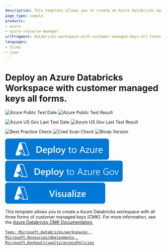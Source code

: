 ```yaml
---
description: This template allows you to create an Azure Databricks workspace with managed services and CMK.
page_type: sample
products:
- azure
- azure-resource-manager
urlFragment: databricks-workspace-with-customer-managed-keys-all-forms
languages:
- bicep
- json
---
```

# Deploy an Azure Databricks Workspace with customer managed keys all forms.

![Azure Public Test Date](https://azurequickstartsservice.blob.core.windows.net/badges/quickstarts/microsoft.databricks/databricks-workspace-with-customer-managed-keys-all-forms/PublicLastTestDate.svg)
![Azure Public Test Result](https://azurequickstartsservice.blob.core.windows.net/badges/quickstarts/microsoft.databricks/databricks-workspace-with-customer-managed-keys-all-forms/PublicDeployment.svg)

![Azure US Gov Last Test Date](https://azurequickstartsservice.blob.core.windows.net/badges/quickstarts/microsoft.databricks/databricks-workspace-with-customer-managed-keys-all-forms/FairfaxLastTestDate.svg)
![Azure US Gov Last Test Result](https://azurequickstartsservice.blob.core.windows.net/badges/quickstarts/microsoft.databricks/databricks-workspace-with-customer-managed-keys-all-forms/FairfaxDeployment.svg)

![Best Practice Check](https://azurequickstartsservice.blob.core.windows.net/badges/quickstarts/microsoft.databricks/databricks-workspace-with-customer-managed-keys-all-forms/BestPracticeResult.svg)
![Cred Scan Check](https://azurequickstartsservice.blob.core.windows.net/badges/quickstarts/microsoft.databricks/databricks-workspace-with-customer-managed-keys-all-forms/CredScanResult.svg)
![Bicep Version](https://azurequickstartsservice.blob.core.windows.net/badges/quickstarts/microsoft.databricks/databricks-workspace-with-customer-managed-keys-all-forms/BicepVersion.svg)

[![Deploy To Azure](https://raw.githubusercontent.com/Azure/azure-quickstart-templates/master/1-CONTRIBUTION-GUIDE/images/deploytoazure.svg?sanitize=true)](https://portal.azure.com/#create/Microsoft.Template/uri/https%3A%2F%2Fraw.githubusercontent.com%2FAzure%2Fazure-quickstart-templates%2Fmaster%2Fquickstarts%2Fmicrosoft.databricks%2Fdatabricks-workspace-with-customer-managed-keys-all-forms%2Fazuredeploy.json)
[![Deploy To Azure US Gov](https://raw.githubusercontent.com/Azure/azure-quickstart-templates/master/1-CONTRIBUTION-GUIDE/images/deploytoazuregov.svg?sanitize=true)](https://portal.azure.us/#create/Microsoft.Template/uri/https%3A%2F%2Fraw.githubusercontent.com%2FAzure%2Fazure-quickstart-templates%2Fmaster%2Fquickstarts%2Fmicrosoft.databricks%2Fdatabricks-workspace-with-customer-managed-keys-all-forms%2Fazuredeploy.json)
[![Visualize](https://raw.githubusercontent.com/Azure/azure-quickstart-templates/master/1-CONTRIBUTION-GUIDE/images/visualizebutton.svg?sanitize=true)](http://armviz.io/#/?load=https%3A%2F%2Fraw.githubusercontent.com%2FAzure%2Fazure-quickstart-templates%2Fmaster%2Fquickstarts%2Fmicrosoft.databricks%2Fdatabricks-workspace-with-customer-managed-keys-all-forms%2Fazuredeploy.json)


This template allows you to create a Azure Databricks workspace with all three forms of customer managed keys (CMK). For more information, see the <a href="https://learn.microsoft.com/en-us/azure/databricks/security/keys/customer-managed-key-managed-services-azure"> Azure Databricks CMK Documentation.

`Tags: Microsoft.Databricks/workspaces, Microsoft.Resources/deployments, Microsoft.KeyVault/vaults/accessPolicies`
